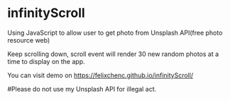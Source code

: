 # infinityScroll

Using JavaScript to allow user to get photo from Unsplash API(free photo resource web)

Keep scrolling down, scroll event will render 30 new random photos at a time to display on the app.

You can visit demo on https://felixchenc.github.io/infinityScroll/

#Please do not use my Unsplash API for illegal act.
